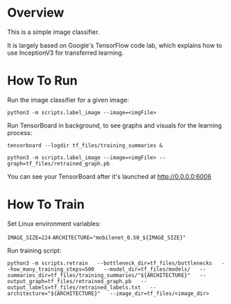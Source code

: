 # Overview
This is a simple image classifier.

It is largely based on Google's TensorFlow code lab, which explains how to use
InceptionV3 for transferred learning.

# How To Run
Run the image classifier for a given image:

``
python3 -m scripts.label_image --image=<imgFile>
``

Run TensorBoard in background, to see graphs and visuals for the learning process:

``
tensorboard --logdir tf_files/training_summaries &
``

``
python3 -m scripts.label_image --image=<imgFile> --graph=tf_files/retrained_graph.pb
``

You can see your TensorBoard after it's launched at http://0.0.0.0:6006

# How To Train
Set Linux environment variables:

``
IMAGE_SIZE=224
``
``
ARCHITECTURE="mobilenet_0.50_${IMAGE_SIZE}"
``


Run training script:

``
python3 -m scripts.retrain   --bottleneck_dir=tf_files/bottlenecks   --how_many_training_steps=500   --model_dir=tf_files/models/   --summaries_dir=tf_files/training_summaries/"${ARCHITECTURE}"   --output_graph=tf_files/retrained_graph.pb   --output_labels=tf_files/retrained_labels.txt   --architecture="${ARCHITECTURE}"   --image_dir=tf_files/<image_dir>
``
